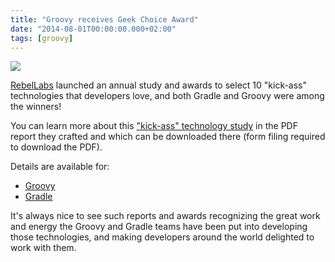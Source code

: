 ```yaml
---
title: "Groovy receives Geek Choice Award"
date: "2014-08-01T00:00:00.000+02:00"
tags: [groovy]
---
```


![](/img/misc/Geek-Choice-Awards-JVM-Language-300x300-black.png)

[RebelLabs](http://zeroturnaround.com/rebellabs/) launched an annual study and awards to select 10 "kick-ass" technologies that developers love, and both Gradle and Groovy were among the winners!

You can learn more about this ["kick-ass" technology study](http://pages.zeroturnaround.com/Kickass-Technologies.html) in the PDF report they crafted and which can be downloaded there (form filing required to download the PDF).

Details are available for:

*   [Groovy](http://zeroturnaround.com/rebellabs/10-kick-ass-technologies-modern-developers-love/4/)
*   [Gradle](http://zeroturnaround.com/rebellabs/10-kick-ass-technologies-modern-developers-love/3/)

It's always nice to see such reports and awards recognizing the great work and energy the Groovy and Gradle teams have been put into developing those technologies, and making developers around the world delighted to work with them.
